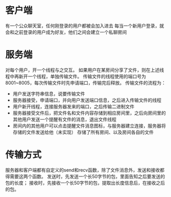 
# 客户端
有一个公众聊天室，任何刚登录的用户都被会加入进去
每当一个新用户登录，就会和之前登录的用户成为好友，他们之间会建立一个私聊房间


# 服务端
对每个用户，开一个线程与之交互。
如果用户在某房间分享了文件，则在上述线程中再新开一个线程，单独传输文件。
传输文件的线程使用的端口号为8001~8005，每次传输文件时先申请端口，传输完后释放。
传输文件的流程为：
- 用户发送字符串信息，说要传输文件
- 服务器接受，申请端口，并向用户发送端口信息，之后进入传输文件的线程
- 用户新开线程，连接服务器发来的端口，之后传输二进制文件
- 服务器接受文件后，把文件名和文件内容存储到相应房间里，之后向房间里的其他用户发送一个提醒有文件的消息，退出文件线程
- 房间内的其他用户可以点击提醒文件消息图标，与服务器建立连接，服务器将存储的文件发送给他（未实现）
存储了所有房间、以及房间各自的文件


# 传输方式
服务器和客户端都有自定义的send和recv函数，除了文件消息外，发送和接收都得需要这两个函数。
发送时，先发送一个长50字节的包，里面告知之后要发送的包的长度；
接收时，先接收一个长50字节的包，提取出长度信息后，在接收之后的包。
